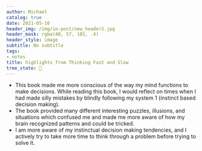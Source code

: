 ```yaml
---
author: Michael
catalog: true
date: 2021-05-16
header_img: /img/in-post/new_header2.jpg
header_mask: rgba(40, 57, 101, .4)
header_style: image
subtitle: No subtitle
tags:
- notes
title: highlights from Thinking Fast and Slow
tree_state: 🌱
---
```


- This book made me more conscious of the way my mind functions to make decisions. While reading this book, I would reflect on times when I had made silly mistakes by blindly following my system 1 (instinct based decision making).
- The book provided many different interesting puzzles, illusions, and situations which confused me and made me more aware of how my brain recognized patterns and could be tricked.
- I am more aware of my instinctual decision making tendencies, and I actively try to take more time to think through a problem before trying to solve it.